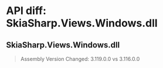 # API diff: SkiaSharp.Views.Windows.dll

## SkiaSharp.Views.Windows.dll

> Assembly Version Changed: 3.119.0.0 vs 3.116.0.0

